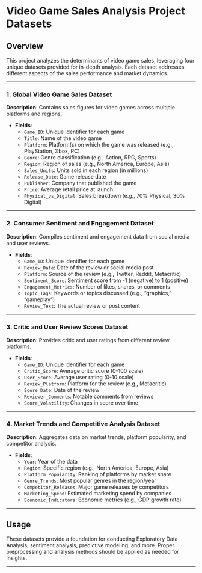 
# Video Game Sales Analysis Project Datasets

## Overview
This project analyzes the determinants of video game sales, leveraging four unique datasets provided for in-depth analysis. Each dataset addresses different aspects of the sales performance and market dynamics.

---

### 1. Global Video Game Sales Dataset
**Description**: Contains sales figures for video games across multiple platforms and regions.
- **Fields**:
  - `Game_ID`: Unique identifier for each game
  - `Title`: Name of the video game
  - `Platform`: Platform(s) on which the game was released (e.g., PlayStation, Xbox, PC)
  - `Genre`: Genre classification (e.g., Action, RPG, Sports)
  - `Region`: Region of sales (e.g., North America, Europe, Asia)
  - `Sales_Units`: Units sold in each region (in millions)
  - `Release_Date`: Game release date
  - `Publisher`: Company that published the game
  - `Price`: Average retail price at launch
  - `Physical_vs_Digital`: Sales breakdown (e.g., 70% Physical, 30% Digital)

---

### 2. Consumer Sentiment and Engagement Dataset
**Description**: Compiles sentiment and engagement data from social media and user reviews.
- **Fields**:
  - `Game_ID`: Unique identifier for each game
  - `Review_Date`: Date of the review or social media post
  - `Platform`: Source of the review (e.g., Twitter, Reddit, Metacritic)
  - `Sentiment_Score`: Sentiment score from -1 (negative) to 1 (positive)
  - `Engagement_Metrics`: Number of likes, shares, or comments
  - `Topic_Tags`: Keywords or topics discussed (e.g., “graphics,” “gameplay”)
  - `Review_Text`: The actual review or post content

---

### 3. Critic and User Review Scores Dataset
**Description**: Provides critic and user ratings from different review platforms.
- **Fields**:
  - `Game_ID`: Unique identifier for each game
  - `Critic_Score`: Average critic score (0-100 scale)
  - `User_Score`: Average user rating (0-10 scale)
  - `Review_Platform`: Platform for the review (e.g., Metacritic)
  - `Score_Date`: Date of the review
  - `Reviewer_Comments`: Notable comments from reviews
  - `Score_Volatility`: Changes in score over time

---

### 4. Market Trends and Competitive Analysis Dataset
**Description**: Aggregates data on market trends, platform popularity, and competitor analysis.
- **Fields**:
  - `Year`: Year of the data
  - `Region`: Specific region (e.g., North America, Europe, Asia)
  - `Platform_Popularity`: Ranking of platforms by market share
  - `Genre_Trends`: Most popular genres in the region/year
  - `Competitor_Releases`: Major game releases by competitors
  - `Marketing_Spend`: Estimated marketing spend by companies
  - `Economic_Indicators`: Economic metrics (e.g., GDP growth rate)

---

## Usage
These datasets provide a foundation for conducting Exploratory Data Analysis, sentiment analysis, predictive modeling, and more. Proper preprocessing and analysis methods should be applied as needed for insights.

---
